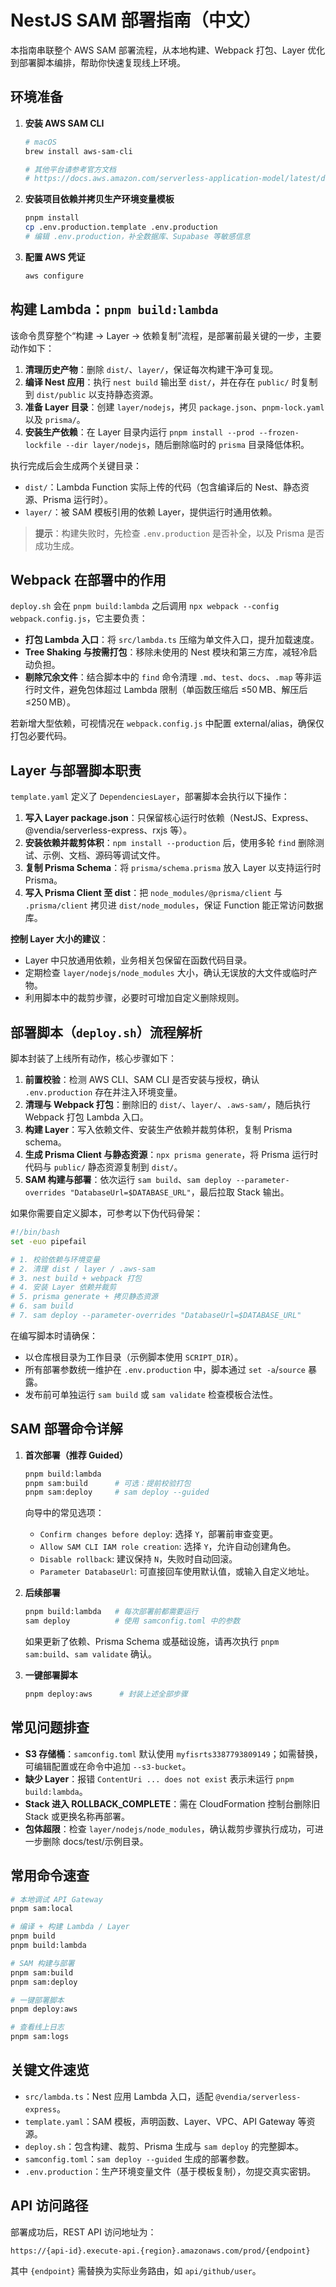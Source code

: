 # NestJS SAM 部署指南（中文）

本指南串联整个 AWS SAM 部署流程，从本地构建、Webpack 打包、Layer 优化到部署脚本编排，帮助你快速复现线上环境。

## 环境准备

1. **安装 AWS SAM CLI**

   ```bash
   # macOS
   brew install aws-sam-cli

   # 其他平台请参考官方文档
   # https://docs.aws.amazon.com/serverless-application-model/latest/developerguide/install-sam-cli.html
   ```

2. **安装项目依赖并拷贝生产环境变量模板**

   ```bash
   pnpm install
   cp .env.production.template .env.production
   # 编辑 .env.production，补全数据库、Supabase 等敏感信息
   ```
3. **配置 AWS 凭证**
   
   ```bash
   aws configure
   ```

## 构建 Lambda：`pnpm build:lambda`

该命令贯穿整个“构建 → Layer → 依赖复制”流程，是部署前最关键的一步，主要动作如下：

1. **清理历史产物**：删除 `dist/`、`layer/`，保证每次构建干净可复现。
2. **编译 Nest 应用**：执行 `nest build` 输出至 `dist/`，并在存在 `public/` 时复制到 `dist/public` 以支持静态资源。
3. **准备 Layer 目录**：创建 `layer/nodejs`，拷贝 `package.json`、`pnpm-lock.yaml` 以及 `prisma/`。
4. **安装生产依赖**：在 Layer 目录内运行 `pnpm install --prod --frozen-lockfile --dir layer/nodejs`，随后删除临时的 `prisma` 目录降低体积。

执行完成后会生成两个关键目录：

- `dist/`：Lambda Function 实际上传的代码（包含编译后的 Nest、静态资源、Prisma 运行时）。
- `layer/`：被 SAM 模板引用的依赖 Layer，提供运行时通用依赖。

> **提示**：构建失败时，先检查 `.env.production` 是否补全，以及 Prisma 是否成功生成。

## Webpack 在部署中的作用

`deploy.sh` 会在 `pnpm build:lambda` 之后调用 `npx webpack --config webpack.config.js`，它主要负责：

- **打包 Lambda 入口**：将 `src/lambda.ts` 压缩为单文件入口，提升加载速度。
- **Tree Shaking 与按需打包**：移除未使用的 Nest 模块和第三方库，减轻冷启动负担。
- **剔除冗余文件**：结合脚本中的 `find` 命令清理 `.md`、`test`、`docs`、`.map` 等非运行时文件，避免包体超过 Lambda 限制（单函数压缩后 ≤50 MB、解压后 ≤250 MB）。

若新增大型依赖，可视情况在 `webpack.config.js` 中配置 external/alias，确保仅打包必要代码。

## Layer 与部署脚本职责

`template.yaml` 定义了 `DependenciesLayer`，部署脚本会执行以下操作：

1. **写入 Layer package.json**：只保留核心运行时依赖（NestJS、Express、@vendia/serverless-express、rxjs 等）。
2. **安装依赖并裁剪体积**：`npm install --production` 后，使用多轮 `find` 删除测试、示例、文档、源码等调试文件。
3. **复制 Prisma Schema**：将 `prisma/schema.prisma` 放入 Layer 以支持运行时 Prisma。
4. **写入 Prisma Client 至 dist**：把 `node_modules/@prisma/client` 与 `.prisma/client` 拷贝进 `dist/node_modules`，保证 Function 能正常访问数据库。

**控制 Layer 大小的建议**：

- Layer 中只放通用依赖，业务相关包保留在函数代码目录。
- 定期检查 `layer/nodejs/node_modules` 大小，确认无误放的大文件或临时产物。
- 利用脚本中的裁剪步骤，必要时可增加自定义删除规则。

## 部署脚本（`deploy.sh`）流程解析

脚本封装了上线所有动作，核心步骤如下：

1. **前置校验**：检测 AWS CLI、SAM CLI 是否安装与授权，确认 `.env.production` 存在并注入环境变量。
2. **清理与 Webpack 打包**：删除旧的 `dist/`、`layer/`、`.aws-sam/`，随后执行 Webpack 打包 Lambda 入口。
3. **构建 Layer**：写入依赖文件、安装生产依赖并裁剪体积，复制 Prisma schema。
4. **生成 Prisma Client 与静态资源**：`npx prisma generate`，将 Prisma 运行时代码与 `public/` 静态资源复制到 `dist/`。
5. **SAM 构建与部署**：依次运行 `sam build`、`sam deploy --parameter-overrides "DatabaseUrl=$DATABASE_URL"`，最后拉取 Stack 输出。

如果你需要自定义脚本，可参考以下伪代码骨架：

```bash
#!/bin/bash
set -euo pipefail

# 1. 校验依赖与环境变量
# 2. 清理 dist / layer / .aws-sam
# 3. nest build + webpack 打包
# 4. 安装 Layer 依赖并裁剪
# 5. prisma generate + 拷贝静态资源
# 6. sam build
# 7. sam deploy --parameter-overrides "DatabaseUrl=$DATABASE_URL"
```

在编写脚本时请确保：

- 以仓库根目录为工作目录（示例脚本使用 `SCRIPT_DIR`）。
- 所有部署参数统一维护在 `.env.production` 中，脚本通过 `set -a`/`source` 暴露。
- 发布前可单独运行 `sam build` 或 `sam validate` 检查模板合法性。

## SAM 部署命令详解

1. **首次部署（推荐 Guided）**

   ```bash
   pnpm build:lambda
   pnpm sam:build      # 可选：提前校验打包
   pnpm sam:deploy     # sam deploy --guided
   ```

   向导中的常见选项：
   - `Confirm changes before deploy`: 选择 `Y`，部署前审查变更。
   - `Allow SAM CLI IAM role creation`: 选择 `Y`，允许自动创建角色。
   - `Disable rollback`: 建议保持 `N`，失败时自动回滚。
   - `Parameter DatabaseUrl`: 可直接回车使用默认值，或输入自定义地址。

2. **后续部署**

   ```bash
   pnpm build:lambda   # 每次部署前都需要运行
   sam deploy          # 使用 samconfig.toml 中的参数
   ```

   如果更新了依赖、Prisma Schema 或基础设施，请再次执行 `pnpm sam:build`、`sam validate` 确认。

3. **一键部署脚本**
   ```bash
   pnpm deploy:aws      # 封装上述全部步骤
   ```

## 常见问题排查

- **S3 存储桶**：`samconfig.toml` 默认使用 `myfisrts3387793809149`；如需替换，可编辑配置或在命令中追加 `--s3-bucket`。
- **缺少 Layer**：报错 `ContentUri ... does not exist` 表示未运行 `pnpm build:lambda`。
- **Stack 进入 ROLLBACK_COMPLETE**：需在 CloudFormation 控制台删除旧 Stack 或更换名称再部署。
- **包体超限**：检查 `layer/nodejs/node_modules`，确认裁剪步骤执行成功，可进一步删除 docs/test/示例目录。

## 常用命令速查

```bash
# 本地调试 API Gateway
pnpm sam:local

# 编译 + 构建 Lambda / Layer
pnpm build
pnpm build:lambda

# SAM 构建与部署
pnpm sam:build
pnpm sam:deploy

# 一键部署脚本
pnpm deploy:aws

# 查看线上日志
pnpm sam:logs
```

## 关键文件速览

- `src/lambda.ts`：Nest 应用 Lambda 入口，适配 `@vendia/serverless-express`。
- `template.yaml`：SAM 模板，声明函数、Layer、VPC、API Gateway 等资源。
- `deploy.sh`：包含构建、裁剪、Prisma 生成与 `sam deploy` 的完整脚本。
- `samconfig.toml`：`sam deploy --guided` 生成的部署参数。
- `.env.production`：生产环境变量文件（基于模板复制），勿提交真实密钥。

## API 访问路径

部署成功后，REST API 访问地址为：

```
https://{api-id}.execute-api.{region}.amazonaws.com/prod/{endpoint}
```

其中 `{endpoint}` 需替换为实际业务路由，如 `api/github/user`。

